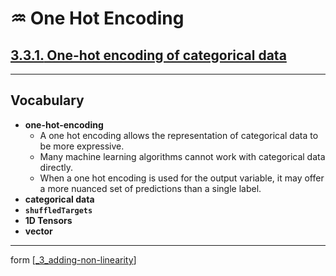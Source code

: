 # ♒️ One Hot Encoding

## [**3.3.1.** One-hot encoding of categorical data](https://livebook.manning.com/book/deep-learning-with-javascript/chapter-3/197)

---

## **Vocabulary**

- **one-hot-encoding**
  - A one hot encoding allows the representation of categorical data to be more expressive.
  - Many machine learning algorithms cannot work with categorical data directly.
  - When a one hot encoding is used for the output variable, it may offer a more nuanced set of predictions than a single label.
- **categorical data**
- **`shuffledTargets`**
- **1D Tensors**
- **vector**

<link rel="stylesheet" type="text/css" media="all" href="../../../assets/css/custom.css" />

---

form [[_3_adding-non-linearity]]

[//begin]: # "Autogenerated link references for markdown compatibility"
[_3_adding-non-linearity]: ../_3_adding-non-linearity.md "♒️ NON-LINEARITY"
[//end]: # "Autogenerated link references"

